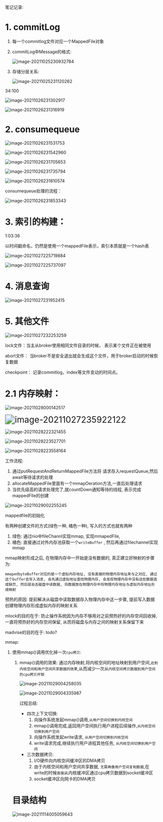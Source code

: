 笔记记录:

# 1. commitLog



1. 每一个commitlog文件对应一个MappedFile对象

2. commitLog中Message的格式:

   ![image-20211025230932784](笔记记录/image-20211025230932784.png)

3. 存储分层关系:

   ![image-20211025231120262](笔记记录/image-20211025231120262.png)

34:100

![image-20211026231302917](笔记记录/image-20211026231302917.png)

![image-20211026231316919](笔记记录/image-20211026231316919.png)

# 2. consumequeue



![image-20211026231531753](笔记记录/image-20211026231531753.png)

![image-20211026231542960](笔记记录/image-20211026231542960.png)

![image-20211026231705653](笔记记录/image-20211026231705653.png)

![image-20211026231735794](笔记记录/image-20211026231735794.png)

![image-20211026231810574](笔记记录/image-20211026231810574.png)

consumequeue处理的流程：

![image-20211026231853343](笔记记录/image-20211026231853343.png)

# 3. 索引的构建：

1:03:36

以时间戳命名，仍然是使用一个mappedFile表示，索引本质就是一个hash表

![image-20211027225719884](笔记记录/image-20211027225719884.png)

![image-20211027225737097](笔记记录/image-20211027225737097.png)

# 4. 消息查询

![image-20211027231952415](笔记记录/image-20211027231952415.png)

# 5. 其他文件

![image-20211027232253259](笔记记录/image-20211027232253259.png)

lock文件：当主从broker使用相同文件目录的时候， 表示某个文件正在被使用

abort文件： 当broker不是安全退出就会生成这个文件，用于broker启动的时候恢复数据

checkpoint： 记录commitlog，index等文件变动的时间点。







# 2.1 内存映射：

![image-20211028000142517](笔记记录/image-20211028000142517.png)

<img src="笔记记录/image-20211027235922122.png" alt="image-20211027235922122" style="zoom:200%;" />

![image-20211028222321455](笔记记录/image-20211028222321455.png)

![image-20211028223527701](笔记记录/image-20211028223527701.png)

![image-20211028223558164](笔记记录/image-20211028223558164.png)

工作流程:

1. 通过putRequestAndReturnMappedFile方法将 请求存入requestQueue,然后await等待请求的处理
2. allocateMappedFile里面有一个mmapOeration方法,一直后处理请求
3. 当优先级高的请求处理完了,就countDown通知等待的线程, 表示完成mappedFIle的创建

![image-20211029002255245](笔记记录/image-20211029002255245.png)

mappedfile的初始化

有两种创建文件的方式(绿色一种, 橘色一种), 写入的方式也就有两种

1. 绿色: 通过nio中fileChannl实现mmap, 实现mmapedFile, 
2. 橘色: 直接通过对外内存池获取一个`writeBuffer` , 然后再通过filechannel实现mmap

mmap映射形成之后, 在物理内存中一开始是没有数据的, 真正建立好映射的步骤为:

`mmapedbyteBuffer对应的是一个虚拟内存地址, 没有直接的物理内存地址来与之对应, 通过这个buffer去写入消息, 会先通过虚拟地址查找物理内存, 会发现物理内存中没有这些数据造成缺页, 然后就会去磁盘中读数据, 将数据放在物理内存中将物理内存地址与虚拟内存地址形成映射` 

预热的原因: 提前解决从磁盘中读取数据存入物理内存中这一步骤, 提前写入数据创建物理内存形成虚拟内存的映射关系

mlock的目的在于: 防止操作系统因为内存不够用对之前预热好的内存空间回收掉, 一直将预热好的内存空间保留, 从而将磁盘与内存之间的映射关系保留下来

madvise的目的在于: todo?

mmap:

1. 使用mmap()调用优化掉一次`cpu拷贝`:

   1. mmap()调用的效果: 通过内存映射,将内核空间的地址映射到用户空间,`达到内核空间和用户空间共享数据的效果`,从而减少一次从`内核空间拷贝数据到用户空间的cpu拷贝开销`

      ![image-20211029004258035](笔记记录/image-20211029004258035.png)

      

      ![image-20211029004335987](笔记记录/image-20211029004335987.png)

      过程总结:

      - 四次上下文切换:
        1. 向操作系统发起mmap()调用,`从用户空间切换到内核空间`
        2. mmap()调用完成,返回用户空间执行用户进程后续操作,`从内核空间切换到用户空间`
        3. 向操作系统发起write请求, `从用户空间切换到内核空间`
        4. write请求完成,继续执行用户进程其他任务, `从内核空间切换到用户空间`
      - 三次数据拷贝:
        1. I/O硬件向内核空间缓冲区的DMA拷贝
        2. 由于内核空间和用户空间共享数据, `无需再像用户空间复制数据`,在write的时候`直接`从内核缓冲区通过cpu拷贝数据到socket缓冲区
        3. socket缓冲区向网卡的DMA拷贝
   
   # 目录结构
   
   ![image-20211114005059643](笔记记录/image-20211114005059643.png)